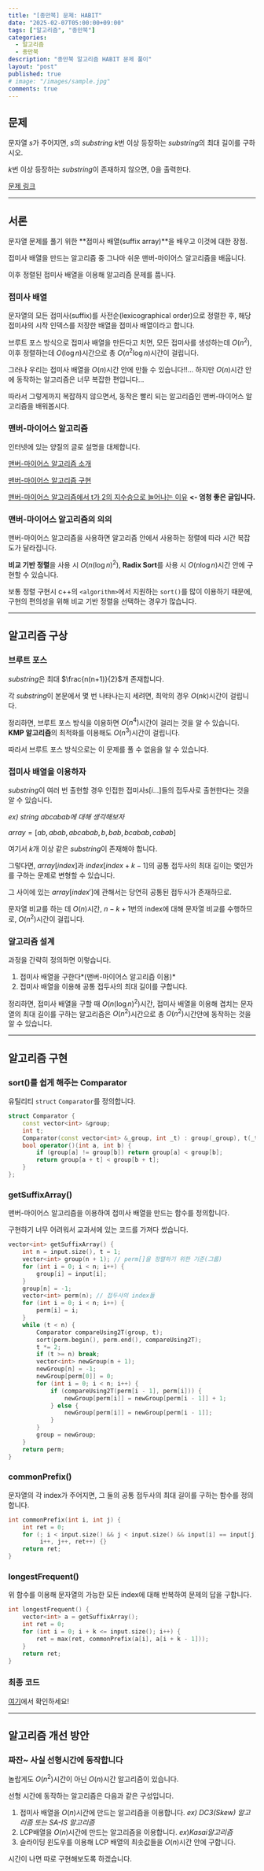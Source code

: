 ```yaml
---
title: "[종만북] 문제: HABIT"
date: "2025-02-07T05:00:00+09:00"
tags: ["알고리즘", "종만북"]
categories:
  - 알고리즘
  - 종만북
description: "종만북 알고리즘 HABIT 문제 풀이"
layout: "post"
published: true
# image: "/images/sample.jpg"
comments: true
---
```


## 문제
문자열 $s$가 주어지면, $s$의 $substring$ $k$번 이상 등장하는 $substring$의 최대 길이를 구하시오. 

$k$번 이상 등장하는 $substring$이 존재하지 않으면, $0$을 출력한다.

[문제 링크](https://algospot.com/judge/problem/read/HABIT)

* * *

## 서론
문자열 문제를 풀기 위한 **접미사 배열(suffix array)**을 배우고 이것에 대한 장점.

접미사 배열을 만드는 알고리즘 중 그나마 쉬운 맨버-마이어스 알고리즘을 배웁니다.

이후 정렬된 접미사 배열을 이용해 알고리즘 문제를 풉니다.

### 접미사 배열
문자열의 모든 접미사(suffix)를 사전순(lexicographical order)으로 정렬한 후, 해당 접미사의 시작 인덱스를 저장한 배열을 접미사 배열이라고 합니다.

브루트 포스 방식으로 접미사 배열을 만든다고 치면, 모든 접미사를 생성하는데 $O(n^2)$, 이후 정렬하는데 $O(\log n)$시간으로 총 $O(n^2 \log n)$시간이 걸립니다.

그러나 우리는 접미사 배열을 $O(n)$시간 안에 만들 수 있습니다!!... 하지만 $O(n)$시간 안에 동작하는 알고리즘은 너무 복잡한 편입니다...

따라서 그렇게까지 복잡하지 않으면서, 동작은 빨리 되는 알고리즘인 맨버-마이어스 알고리즘을 배워봅시다.

### 맨버-마이어스 알고리즘
인터넷에 있는 양질의 글로 설명을 대체합니다.

[맨버-마이어스 알고리즘 소개](https://m.blog.naver.com/zxwnstn/221573099471?recommendTrackingCode=2)

[맨버-마이어스 알고리즘 구현](https://m.blog.naver.com/zxwnstn/221573132076?recommendTrackingCode=2)

[맨버-마이어스 알고리즘에서 t가 2의 지수승으로 늘어나는 이유](https://m.blog.naver.com/zxwnstn/221573201666?recommendTrackingCode=2) **<- 엄청 좋은 글입니다.**


### 맨버-마이어스 알고리즘의 의의
맨버-마이어스 알고리즘을 사용하면 알고리즘 안에서 사용하는 정렬에 따라 시간 복잡도가 달라집니다.

**비교 기반 정렬**을 사용 시 $O(n (\log n)^2)$, **Radix Sort**를 사용 시 $O(n \log n)$시간 안에 구현할 수 있습니다.

보통 정렬 구현시 c++의 `<algorithm>`에서 지원하는 `sort()`를 많이 이용하기 때문에, 구현의 편의성을 위해 비교 기반 정렬을 선택하는 경우가 많습니다.

* * *

## 알고리즘 구상
### 브루트 포스
$substring$은 최대 $\frac{n(n+1)}{2}$개 존재합니다.

각 $substring$이 본문에서 몇 번 나타나는지 세려면, 최악의 경우 $O(nk)$시간이 걸립니다.

정리하면, 브루트 포스 방식을 이용하면 $O(n^4)$시간이 걸리는 것을 알 수 있습니다. **KMP 알고리즘**의 최적화를 이용해도 $O(n^3)$시간이 걸립니다.

따라서 브루트 포스 방식으로는 이 문제를 풀 수 없음을 알 수 있습니다.

### 접미사 배열을 이용하자
$substring$이 여러 번 출현할 경우 인접한 접미사$s[i...]$들의 접두사로 출현한다는 것을 알 수 있습니다.

*ex) string abcabab에 대해 생각해보자*

$array = [ab, abab, abcabab, b, bab, bcabab, cabab]$

여기서 $k$개 이상 같은 $substring$이 존재해야 합니다.

그렇다면, $array[index]$과 $index[index + k - 1]$의 공통 접두사의 최대 길이는 몇인가를 구하는 문제로 변형할 수 있습니다.

그 사이에 있는 $array[index']$에 관해서는 당연히 공통된 접두사가 존재하므로.

문자열 비교를 하는 데 $O(n)$시간, $n - k + 1$번의 index에 대해 문자열 비교를 수행하므로, $O(n^2)$시간이 걸립니다.

### 알고리즘 설계
과정을 간략히 정의하면 이렇습니다.

1. 접미사 배열을 구한다*(맨버-마이어스 알고리즘 이용)*
2. 접미사 배열을 이용해 공통 접두사의 최대 길이를 구합니다.

정리하면, 접미사 배열을 구할 때 $O(n (\log n)^2)$시간, 접미사 배열을 이용해 겹치는 문자열의 최대 길이를 구하는 알고리즘은 $O(n^2)$시간으로 총 $O(n^2)$시간안에 동작하는 것을 알 수 있습니다.

* * *

## 알고리즘 구현
### sort()를 쉽게 해주는 Comparator
유틸리티 `struct` `Comparator`를 정의합니다.

```c++
struct Comparator {
    const vector<int> &group;
    int t;
    Comparator(const vector<int> &_group, int _t) : group(_group), t(_t) {}
    bool operator()(int a, int b) {
        if (group[a] != group[b]) return group[a] < group[b];
        return group[a + t] < group[b + t];
    }
};
```

### getSuffixArray()
맨버-마이어스 알고리즘을 이용하여 접미사 배열을 만드는 함수를 정의합니다.

구현하기 너무 어려워서 교과서에 있는 코드를 가져다 썼습니다.

```c++
vector<int> getSuffixArray() {
    int n = input.size(), t = 1;
    vector<int> group(n + 1); // perm[]을 정렬하기 위한 기준(그룹)
    for (int i = 0; i < n; i++) {
        group[i] = input[i];
    }
    group[n] = -1;
    vector<int> perm(n); // 접두사의 index들
    for (int i = 0; i < n; i++) {
        perm[i] = i;
    }
    while (t < n) {
        Comparator compareUsing2T(group, t);
        sort(perm.begin(), perm.end(), compareUsing2T);
        t *= 2;
        if (t >= n) break;
        vector<int> newGroup(n + 1);
        newGroup[n] = -1;
        newGroup[perm[0]] = 0;
        for (int i = 0; i < n; i++) {
            if (compareUsing2T(perm[i - 1], perm[i])) {
                newGroup[perm[i]] = newGroup[perm[i - 1]] + 1;
            } else {
                newGroup[perm[i]] = newGroup[perm[i - 1]];
            }
        }
        group = newGroup;
    }
    return perm;
}
```

### commonPrefix()
문자열의 각 index가 주어지면, 그 둘의 공통 접두사의 최대 길이를 구하는 함수를 정의합니다.

```c++
int commonPrefix(int i, int j) {
    int ret = 0;
    for (; i < input.size() && j < input.size() && input[i] == input[j];
         i++, j++, ret++) {}
    return ret;
}
```

### longestFrequent()
위 함수를 이용해 문자열의 가능한 모든 index에 대해 반복하여 문제의 답을 구합니다.

```c++
int longestFrequent() {
    vector<int> a = getSuffixArray();
    int ret = 0;
    for (int i = 0; i + k <= input.size(); i++) {
        ret = max(ret, commonPrefix(a[i], a[i + k - 1]));
    }
    return ret;
}
```

### 최종 코드
[여기](https://github.com/sossos5989/algorithm/blob/main/algospot/habit.cc)에서 확인하세요!

* * *

## 알고리즘 개선 방안
### 짜잔~ 사실 선형시간에 동작합니다
놀랍게도 $O(n^2)$시간이 아닌 $O(n)$시간 알고리즘이 있습니다.

선형 시간에 동작하는 알고리즘은 다음과 같은 구성입니다.

1. 접미사 배열을 $O(n)$시간에 만드는 알고리즘을 이용합니다. *ex) DC3(Skew) 알고리즘 또는 SA-IS 알고리즘*
2. LCP배열을 $O(n)$시간에 만드는 알고리즘을 이용합니다. $ex) Kasai 알고리즘$
3. 슬라이딩 윈도우를 이용해 LCP 배열의 최솟값들을 $O(n)$시간 안에 구합니다.

시간이 나면 따로 구현해보도록 하겠습니다.